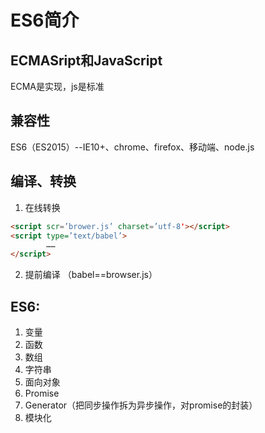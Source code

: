 # ES6简介
## ECMASript和JavaScript
ECMA是实现，js是标准

## 兼容性
ES6（ES2015）--IE10+、chrome、firefox、移动端、node.js

## 编译、转换
1. 在线转换
```html
<script scr=’brower.js’ charset=’utf-8'></script>
<script type=’text/babel’>
		……
</script>
```
2. 提前编译
（babel==browser.js）


## ES6:
1. 变量
2. 函数
3. 数组
4. 字符串
5. 面向对象
6. Promise
7. Generator（把同步操作拆为异步操作，对promise的封装）
8. 模块化
